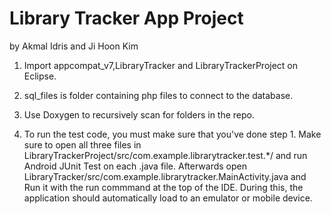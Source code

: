Library Tracker App Project
=====================

by Akmal Idris and Ji Hoon Kim

1. Import appcompat_v7,LibraryTracker and LibraryTrackerProject on Eclipse.

2. sql_files is folder containing php files to connect to the database.

3. Use Doxygen to recursively scan for folders in the repo.

4. To run the test code, you must make sure that you've done step 1. Make sure to open all three files in LibraryTrackerProject/src/com.example.librarytracker.test.*/ and run Android JUnit Test on each .java file.
Afterwards open LibraryTracker/src/com.example.librarytracker.MainActivity.java and Run it with the run commmand
at the top of the IDE. During this, the application should automatically load to an emulator or mobile device.